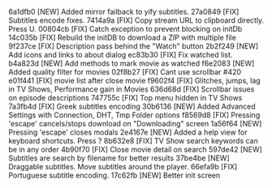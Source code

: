 6a1dfb0 [NEW] Added mirror failback to yify subtitles.
27a0849 [FIX] Subtitles encode fixes.
7414a9a [FIX] Copy stream URL to clipboard directly. Press U.
00804cb [FIX] Catch exception to prevent blocking on initDb
14c035b [FIX] Rebuild the initDB to download a ZIP with multiple file
9f237ce [FIX] Description pass behind the "Watch" button
2b2f249 [NEW] Add icons and links to about dialog
ec83b30 [FIX] Fix watched list.
b4a823d [NEW] Add methods to mark movie as watched
f6e2083 [NEW] Added quality filter for movies
02f8b27 [FIX] Cant use scrollbar #420
e01f441 [FIX] movie list after close movie
f9602f4 [FIX] Glitches, jumps, lag in TV Shows, Performance gain in Movies
636d68d [FIX] Scrollbar issues on episode descriptions
747755c [FIX] Top menu hidden in TV Shows
7a3fb4d [FIX] Greek subtitles encoding
30b6136 [NEW] Added Advanced Settings with Connection, DHT, Tmp Folder options
f8569d8 [FIX] Pressing 'escape' cancels/stops download on "Downloading" screen
1a56f64 [NEW] Pressing 'escape' closes modals
2e4167e [NEW] Added a help view for keyboard shortcuts. Press ?
8b632e8 [FIX] TV Show search keywords can be in any order
4b90f70 [FIX] Close movie detail on search
597de42 [NEW] Subtitles are search by filename for better results
37be4be [NEW] Draggable subtitles. Move subtitles around the player.
66efa9b [FIX] Portuguese subtitle encoding.
17c62fb [NEW] Better init screen
